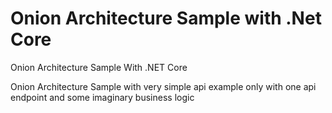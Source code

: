 # Onion Architecture Sample with .Net Core
Onion Architecture Sample With .NET Core

Onion Architecture Sample with very simple api example only with one api endpoint and some imaginary business logic
